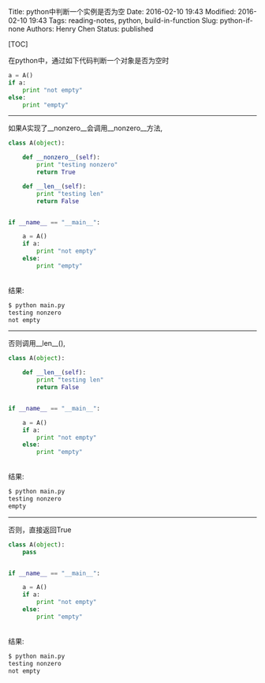 Title: python中判断一个实例是否为空
Date: 2016-02-10 19:43
Modified: 2016-02-10 19:43
Tags: reading-notes, python, build-in-function
Slug: python-if-none
Authors: Henry Chen
Status: published

[TOC]

在python中，通过如下代码判断一个对象是否为空时

``` python
a = A()
if a:
    print "not empty"
else:
    print "empty"
```
- - - 

如果A实现了__nonzero__会调用__nonzero__方法,

``` python
class A(object):

    def __nonzero__(self):
        print "testing nonzero"
        return True

    def __len__(self):
        print "testing len"
        return False


if __name__ == "__main__":

    a = A()
    if a:
        print "not empty"
    else:
        print "empty"
```

<br/>
结果:

``` bash
$ python main.py 
testing nonzero
not empty
```

- - - 
否则调用__len__(),

``` python
class A(object):

    def __len__(self):
        print "testing len"
        return False


if __name__ == "__main__":

    a = A()
    if a:
        print "not empty"
    else:
        print "empty"
```
<br/>
结果:

``` bash
$ python main.py 
testing nonzero
empty
```

- - - 
否则，直接返回True

``` python
class A(object):
    pass


if __name__ == "__main__":

    a = A()
    if a:
        print "not empty"
    else:
        print "empty"
```

<br/>
结果:

``` bash
$ python main.py 
testing nonzero
not empty
```
